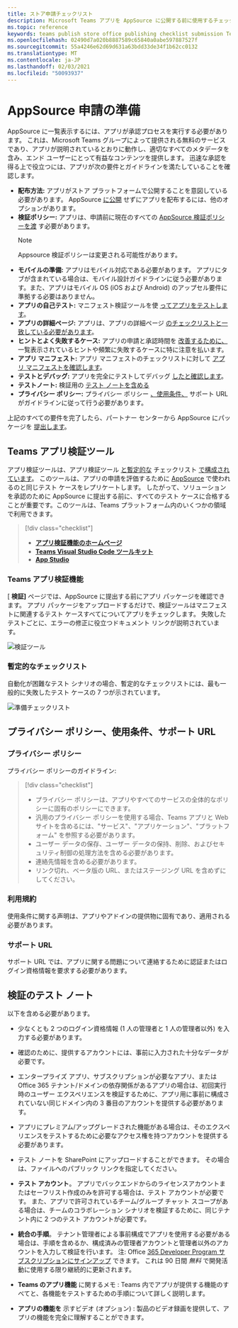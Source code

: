 ```yaml
---
title: ストア申請チェックリスト
description: Microsoft Teams アプリを AppSource に公開する前に使用するチェックリスト
ms.topic: reference
keywords: teams publish store office publishing checklist submission Teams apps appsource validation
ms.openlocfilehash: 02490d7a020b8887589c65840a0abe597887527f
ms.sourcegitcommit: 55a4246e62d69d631a63bdd33de34f1b62cc0132
ms.translationtype: MT
ms.contentlocale: ja-JP
ms.lasthandoff: 02/03/2021
ms.locfileid: "50093937"
---
```

# <a name="prepare-for-appsource-submission"></a>AppSource 申請の準備  

AppSource に一覧表示するには、アプリが承認プロセスを実行する必要があります。 これは、Microsoft Teams グループによって提供される無料のサービスであり、アプリが説明されているとおりに動作し、適切なすべてのメタデータを含み、エンド ユーザーにとって有益なコンテンツを提供します。 迅速な承認を得る上で役立つには、アプリが次の要件とガイドラインを満たしていることを確認します。

* **配布方法:** アプリがストア プラットフォームで公開することを意図している必要があります。 AppSource [に公開](../../overview.md) せずにアプリを配布するには、他のオプションがあります。
* **検証ポリシー:** アプリは、申請前に現在のすべての [AppSource 検証ポリシーを渡](https://docs.microsoft.com/legal/marketplace/certification-policies#1140-teams) す必要があります。 
  > [!NOTE] 
  > Appsource 検証ポリシーは変更される可能性があります。
* **モバイルの準備:** アプリはモバイル対応である必要があります。 アプリにタブが含まれている場合は、モバイル設計[](~/tabs/design/tabs-mobile.md)ガイドラインに従う必要があります。また、アプリ[](~/concepts/deploy-and-publish/appsource/prepare/frequently-failed-cases.md#-mobile-responsiveness-no-direct-upsell-or-payment)はモバイル OS (iOS および Android) のアップセル要件に準拠する必要はありません。
* **アプリの自己テスト:** マニフェスト検証ツールを使 [ってアプリをテストします](#teams-app-validation-tool)。
* **アプリの詳細ページ:** アプリは、アプリの詳細ページ  [のチェックリストと一致している必要があります](detail-page-checklist.md)。
* **ヒントとよく失敗するケース:** アプリの申請と承認時間を [改善するために、](frequently-failed-cases.md)  一覧表示されているヒントや頻繁に失敗するケースに特に注意を払います。
* **アプリ マニフェスト:** アプリ マニフェストのチェックリストに対して [アプリ マニフェストを確認します](app-manifest-checklist.md)。
* **テストとデバッグ:** アプリを完全にテストしてデバッグ [したと確認します](../../../build-and-test/debug.md)。
* **テストノート:** 検証用の [テスト ノートを含める](#test-notes-for-validation)
* **プライバシー ポリシー:** プライバシー ポリシー [、使用条件、](#privacy-policy-terms-of-use-and-support-urls) サポート URL がガイドラインに従って行う必要があります。

上記のすべての要件を完了したら、パートナー センターから AppSource にパッケージを [提出します](/office/dev/store/use-partner-center-to-submit-to-appsource)。

## <a name="teams-app-validation-tool"></a>Teams アプリ検証ツール

アプリ検証ツールは、アプリ検証ツール [と暫定的な](#teams-app-validator) チェックリスト [で構成されています](#preliminary-checklist)。 このツールは、アプリの申請を評価するために [AppSource](/office/dev/store/submit-to-appsource-via-partner-center) で使われるのと同じテスト ケースをレプリケートします。 したがって、ソリューションを承認のために AppSource に提出する前に、すべてのテスト ケースに合格することが重要です。このツールは、Teams プラットフォーム内のいくつかの領域で利用できます。

> [!div class="checklist"]
>
> * [**アプリ検証機能のホームページ**](https://dev.teams.microsoft.com/appvalidation.html)
> * [**Teams Visual Studio Code ツールキット**](/toolkit/visual-studio-code-overview.md)
> * [**App Studio**](../../../build-and-test/app-studio-overview.md)

### <a name="teams-app-validator"></a>Teams アプリ検証機能

[ **検証]** ページでは、AppSource に提出する前にアプリ パッケージを確認できます。 アプリ パッケージをアップロードするだけで、検証ツールはマニフェストに関連するテスト ケースすべてについてアプリをチェックします。 失敗したテストごとに、エラーの修正に役立つドキュメント リンクが説明されています。

![検証ツール](../../../../assets/images/validation-tool/validator.png)

### <a name="preliminary-checklist"></a>暫定的なチェックリスト

自動化が困難なテスト シナリオの場合、暫定的なチェックリストには、最も一般的に失敗したテスト ケースの 7 つが示されています。

![準備チェックリスト](../../../../assets/images/validation-tool/preliminary-checklist.png)

## <a name="privacy-policy-terms-of-use-and-support-urls"></a>プライバシー ポリシー、使用条件、サポート URL

### <a name="privacy-policy"></a>プライバシー ポリシー

プライバシー ポリシーのガイドライン:

> [!div class="checklist"]
>
> * プライバシー ポリシーは、アプリやすべてのサービスの全体的なポリシーに固有のポリシーにできます。
> * 汎用のプライバシー ポリシーを使用する場合、Teams アプリと Web サイトを含めるには、"サービス"、"アプリケーション"、"プラットフォーム" を参照する必要があります。
> * ユーザー データの保存、ユーザー データの保持、削除、およびセキュリティ制御の処理方法を含める必要があります。
> * 連絡先情報を含める必要があります。
> * リンク切れ、ベータ版の URL、またはステージング URL を含めずにしてください。

### <a name="terms-of-use"></a>利用規約

使用条件に関する声明は、アプリやアドインの提供物に固有であり、適用される必要があります。

### <a name="support-urls"></a>サポート URL

サポート URL では、アプリに関する問題について連絡するために認証またはログイン資格情報を要求する必要があります。

## <a name="test-notes-for-validation"></a>検証のテスト ノート

以下を含める必要があります。

* 少なくとも 2 つのログイン資格情報 (1 人の管理者と 1 人の管理者以外) を入力する必要があります。

* 確認のために、提供するアカウントには、事前に入力された十分なデータが必要です。

* エンタープライズ アプリ、サブスクリプションが必要なアプリ、または Office 365 テナント/ドメインの依存関係があるアプリの場合は、初回実行時のユーザー エクスペリエンスを検証するために、アプリ用に事前に構成されていない同じドメイン内の 3 番目のアカウントを提供する必要があります。

* アプリにプレミアム/アップグレードされた機能がある場合は、そのエクスペリエンスをテストするために必要なアクセス権を持つアカウントを提供する必要があります。

* テスト ノートを SharePoint にアップロードすることができます。 その場合は、ファイルへのパブリック リンクを指定してください。

* **テスト アカウント**。 アプリでバックエンドからのライセンスアカウントまたはセーフリスト作成のみを許可する場合は、テスト アカウントが必要です。 また、アプリで許可されているチーム/グループ チャット スコープがある場合は、チームのコラボレーション シナリオを検証するために、同じテナント内に 2 つのテスト アカウントが必要です。

* **統合の手順**。 テナント管理者による事前構成でアプリを使用する必要がある場合は、手順を含めるか、構成済みの管理者アカウントと管理者以外のアカウントを入力して検証を行います。 注: Office [365 Developer Program サブスクリプションにサインアップ](https://developer.microsoft.com/microsoft-365/dev-program) できます。 これは 90 日間 *無料* で開発活動に使用する限り継続的に更新されます。

* **Teams のアプリ機能** に関するメモ : Teams 内でアプリが提供する機能のすべてと、各機能をテストするための手順について詳しく説明します。

* **アプリの機能を** 示すビデオ (オプション) : 製品のビデオ録画を提供して、アプリの機能を完全に理解することができます。
